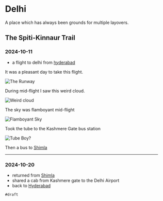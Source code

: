# Delhi

A place which has always been grounds for multiple layovers.

## The Spiti-Kinnaur Trail

### 2024-10-11

- a flight to delhi from [hyderabad](../hyderabad)

It was a pleasant day to take this flight.

![The Runway](runway.avif)

During mid-flight I saw this weird cloud.

![Weird cloud](weird.avif)

The sky was flamboyant mid-flight

![Flamboyant Sky](sky.avif)

Took the tube to the Kashmere Gate bus station

![Tube Boy?](tube.avif)

Then a bus to [Shimla](../shimla#2024-10-12)

---

### 2024-10-20

- returned from [Shimla](../shimla#2024-10-19)
- shared a cab from Kashmere gate to the Delhi Airport
- back to [Hyderabad](../hyderabad)

`#draft`
